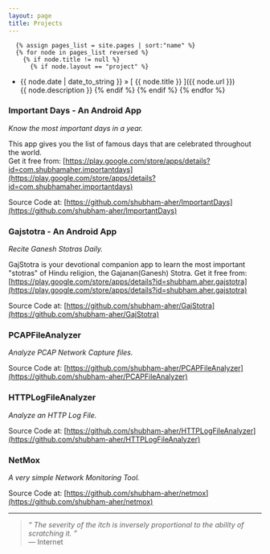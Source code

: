 ```yaml
---
layout: page
title: Projects
---
```

      {% assign pages_list = site.pages | sort:"name" %}
      {% for node in pages_list reversed %}
        {% if node.title != null %}
          {% if node.layout == "project" %}
  * {{ node.date | date_to_string }} &raquo; [ {{ node.title }} ]({{ node.url }}) <br /> {{ node.description }}
          {% endif %}
        {% endif %}
      {% endfor %}

	  
### Important Days - An Android App
*Know the most important days in a year.*

This app gives you the list of famous days that are celebrated throughout the world.<br>
Get it free from: [https://play.google.com/store/apps/details?id=com.shubhamaher.importantdays](https://play.google.com/store/apps/details?id=com.shubhamaher.importantdays)

Source Code at: [https://github.com/shubham-aher/ImportantDays](https://github.com/shubham-aher/ImportantDays)

### Gajstotra - An Android App
*Recite Ganesh Stotras Daily.*

GajStotra is your devotional companion app to learn the most important "stotras" of Hindu religion, the Gajanan(Ganesh) Stotra.
Get it free from: [https://play.google.com/store/apps/details?id=shubham.aher.gajstotra](https://play.google.com/store/apps/details?id=shubham.aher.gajstotra)

Source Code at: [https://github.com/shubham-aher/GajStotra](https://github.com/shubham-aher/GajStotra)

### PCAPFileAnalyzer
*Analyze PCAP Network Capture files.*

Source Code at: [https://github.com/shubham-aher/PCAPFileAnalyzer](https://github.com/shubham-aher/PCAPFileAnalyzer)

### HTTPLogFileAnalyzer
*Analyze an HTTP Log File.*

Source Code at: [https://github.com/shubham-aher/HTTPLogFileAnalyzer](https://github.com/shubham-aher/HTTPLogFileAnalyzer)

### NetMox
*A very simple Network Monitoring Tool.*

Source Code at: [https://github.com/shubham-aher/netmox](https://github.com/shubham-aher/netmox)

---	  
>*&ldquo; The severity of the itch is inversely proportional to the ability of scratching it. &rdquo;*<br>&mdash; Internet
